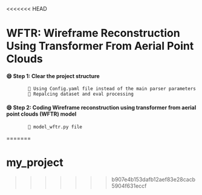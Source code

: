 <<<<<<< HEAD
# WFTR: Wireframe Reconstruction Using Transformer From Aerial Point Clouds

#### 😄 Step 1: Clear the project structure

```
        👀️ Using Config.yaml file instead of the main parser parameters
        👀️ Repalcing dataset and eval processing
```

#### 😄 Step 2: Coding Wireframe reconstruction using transformer from aerial point clouds (WFTR) model
```angular2html
        👀️ model_wftr.py file
```
=======
# my_project
>>>>>>> b907e4b153dafb12aef83e28cacb5904f631eccf
